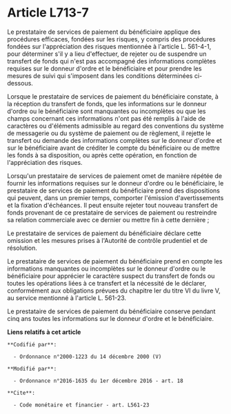 # Article L713-7

Le prestataire de services de paiement du bénéficiaire applique des  procédures efficaces, fondées sur les risques, y compris
des procédures  fondées sur l'appréciation des risques mentionnée à l'article L.  561-4-1, pour déterminer s'il y a lieu
d'effectuer, de rejeter ou de  suspendre un transfert de fonds qui n'est pas accompagné des  informations complètes requises
sur le donneur d'ordre et le  bénéficiaire et pour prendre les mesures de suivi qui s'imposent dans  les conditions
déterminées ci-dessous. 

Lorsque le  prestataire de services de paiement du bénéficiaire constate, à la  réception du transfert de fonds, que les
informations sur le donneur  d'ordre ou le bénéficiaire sont manquantes ou incomplètes ou que les  champs concernant ces
informations n'ont pas été remplis à l'aide de  caractères ou d'éléments admissible au regard des conventions du système  de
messagerie ou du système de paiement ou de règlement, il rejette le  transfert ou demande des informations complètes sur le
donneur d'ordre  et sur le bénéficiaire avant de créditer le compte du bénéficiaire ou de  mettre les fonds à sa disposition,
ou après cette opération, en  fonction de l'appréciation des risques. 

Lorsqu'un  prestataire de services de paiement omet de manière répétée de fournir  les informations requises sur le donneur
d'ordre ou le bénéficiaire, le  prestataire de services de paiement du bénéficiaire prend des  dispositions qui peuvent, dans
un premier temps, comporter l'émission  d'avertissements et la fixation d'échéances. Il peut ensuite rejeter  tout nouveau
transfert de fonds provenant de ce prestataire de services  de paiement ou restreindre sa relation commerciale avec ce
dernier ou  mettre fin à cette dernière ; 

Le prestataire de  services de paiement du bénéficiaire déclare cette omission et les  mesures prises à l'Autorité de
contrôle prudentiel et de résolution. 

Le prestataire de services de paiement du bénéficiaire prend en compte  les informations manquantes ou incomplètes sur le
donneur d'ordre ou le  bénéficiaire pour apprécier le caractère suspect du transfert de fonds  ou toutes les opérations liées
à ce transfert et la nécessité de le  déclarer, conformément aux obligations prévues du chapitre Ier du titre  VI du livre V,
au service mentionné à l'article L. 561-23. 

Le prestataire de services de paiement du bénéficiaire conserve pendant  cinq ans toutes les informations sur le donneur
d'ordre et le  bénéficiaire.

**Liens relatifs à cet article**

	**Codifié par**:

	  - Ordonnance n°2000-1223 du 14 décembre 2000 (V)

	**Modifié par**:

	  - Ordonnance n°2016-1635 du 1er décembre 2016 - art. 18

	**Cite**:

	  - Code monétaire et financier - art. L561-23
